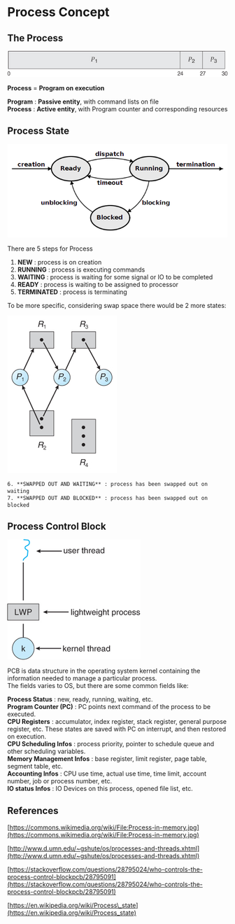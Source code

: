 # Process Concept

## The Process

![Process in memory](../.gitbook/assets/image%20%2830%29.png)

**Process** = **Program on execution**

**Program** : **Passive entity**, with command lists on file  
**Process** : **Active entity**, with Program counter and corresponding resources

## Process State

![](../.gitbook/assets/process-diagram.png)

There are 5 steps for Process

1. **NEW** : process is on creation
2. **RUNNING** : process is executing commands
3. **WAITING** : process is waiting for some signal or IO to be completed
4. **READY** : process is waiting to be assigned to processor
5. **TERMINATED** : process is terminating

To be more specific, considering swap space there would be 2 more states:

![](../.gitbook/assets/image%20%2821%29.png)

    6. **SWAPPED OUT AND WAITING** : process has been swapped out on waiting  
    7. **SWAPPED OUT AND BLOCKED** : process has been swapped out on blocked

## Process Control Block

![](../.gitbook/assets/image%20%2833%29.png)

PCB is data structure in the operating system kernel containing the information needed to manage a particular process.  
The fields varies to OS, but there are some common fields like:

**Process Status** : new, ready, running, waiting, etc.  
**Program Counter \(PC\)** : PC points next command of the process to be executed.  
**CPU Registers** : accumulator, index register, stack register, general purpose register, etc. These states are saved with PC on interrupt, and then restored on execution.  
**CPU Scheduling Infos** : process priority, pointer to schedule queue and other scheduling variables.  
**Memory Management Infos** : base register, limit register, page table, segment table, etc.  
**Accounting Infos** : CPU use time, actual use time, time limit, account number, job or process number, etc.  
**IO status Infos** : IO Devices on this process, opened file list, etc.

## References

[https://commons.wikimedia.org/wiki/File:Process-in-memory.jpg](https://commons.wikimedia.org/wiki/File:Process-in-memory.jpg)

[http://www.d.umn.edu/~gshute/os/processes-and-threads.xhtml](http://www.d.umn.edu/~gshute/os/processes-and-threads.xhtml)

[https://stackoverflow.com/questions/28795024/who-controls-the-process-control-blockpcb/28795091](https://stackoverflow.com/questions/28795024/who-controls-the-process-control-blockpcb/28795091) 

[https://en.wikipedia.org/wiki/Process\_state](https://en.wikipedia.org/wiki/Process_state)

